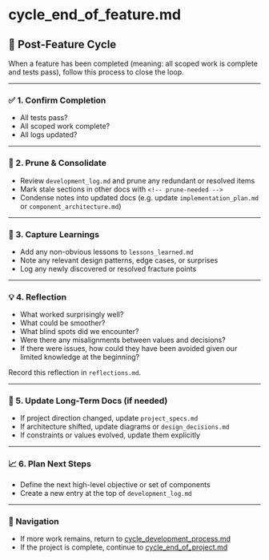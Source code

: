 # cycle_end_of_feature.md

## 🧹 Post-Feature Cycle
When a feature has been completed (meaning: all scoped work is complete and tests pass), follow this process to close the loop.

---

### ✅ 1. Confirm Completion
- All tests pass?
- All scoped work complete?
- All logs updated?

---

### 🧽 2. Prune & Consolidate
- Review `development_log.md` and prune any redundant or resolved items
- Mark stale sections in other docs with `<!-- prune-needed -->`
- Condense notes into updated docs (e.g. update `implementation_plan.md` or `component_architecture.md`)

---

### 🧠 3. Capture Learnings
- Add any non-obvious lessons to `lessons_learned.md`
- Note any relevant design patterns, edge cases, or surprises
- Log any newly discovered or resolved fracture points

---

### 💡 4. Reflection
- What worked surprisingly well?
- What could be smoother?
- What blind spots did we encounter?
- Were there any misalignments between values and decisions?
- If there were issues, how could they have been avoided given our limited knowledge at the beginning?

Record this reflection in `reflections.md`.

---

### 🧱 5. Update Long-Term Docs (if needed)
- If project direction changed, update `project_specs.md`
- If architecture shifted, update diagrams or `design_decisions.md`
- If constraints or values evolved, update them explicitly

---

### 📈 6. Plan Next Steps
- Define the next high-level objective or set of components
- Create a new entry at the top of `development_log.md`

---

### 🔄 Navigation
- If more work remains, return to [cycle_development_process.md](./cycle_development_process.md)
- If the project is complete, continue to [cycle_end_of_project.md](./cycle_end_of_project.md)
